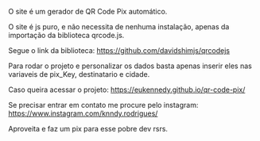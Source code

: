 O site é um gerador de QR Code Pix automático.

O site é js puro, e não necessita de nenhuma instalação, apenas da importação da biblioteca qrcode.js.

Segue o link da biblioteca: https://github.com/davidshimjs/qrcodejs

Para rodar o projeto e personalizar os dados basta apenas inserir eles nas variaveis de pix_Key, destinatario e cidade.

Caso queira acessar o projeto: https://eukennedy.github.io/qr-code-pix/

Se precisar entrar em contato me procure pelo instagram: https://www.instagram.com/knndy.rodrigues/

Aproveita e faz um pix para esse pobre dev rsrs.